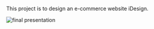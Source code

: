 This project is to design an e-commerce website iDesign.

![final presentation](/client/src/assets/website.png)